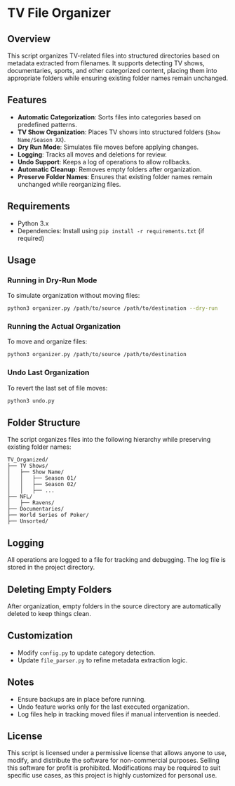 # TV File Organizer

## Overview

This script organizes TV-related files into structured directories based on metadata extracted from filenames. It supports detecting TV shows, documentaries, sports, and other categorized content, placing them into appropriate folders while ensuring existing folder names remain unchanged.

## Features

- **Automatic Categorization**: Sorts files into categories based on predefined patterns.
- **TV Show Organization**: Places TV shows into structured folders (`Show Name/Season XX`).
- **Dry Run Mode**: Simulates file moves before applying changes.
- **Logging**: Tracks all moves and deletions for review.
- **Undo Support**: Keeps a log of operations to allow rollbacks.
- **Automatic Cleanup**: Removes empty folders after organization.
- **Preserve Folder Names**: Ensures that existing folder names remain unchanged while reorganizing files.

## Requirements

- Python 3.x
- Dependencies: Install using `pip install -r requirements.txt` (if required)

## Usage

### Running in Dry-Run Mode

To simulate organization without moving files:

```bash
python3 organizer.py /path/to/source /path/to/destination --dry-run
```

### Running the Actual Organization

To move and organize files:

```bash
python3 organizer.py /path/to/source /path/to/destination
```

### Undo Last Organization

To revert the last set of file moves:

```bash
python3 undo.py
```

## Folder Structure

The script organizes files into the following hierarchy while preserving existing folder names:

```
TV_Organized/
├── TV Shows/
│   ├── Show Name/
│   │   ├── Season 01/
│   │   ├── Season 02/
│   │   ├── ...
├── NFL/
│   ├── Ravens/
├── Documentaries/
├── World Series of Poker/
├── Unsorted/
```

## Logging

All operations are logged to a file for tracking and debugging. The log file is stored in the project directory.

## Deleting Empty Folders

After organization, empty folders in the source directory are automatically deleted to keep things clean.

## Customization

- Modify `config.py` to update category detection.
- Update `file_parser.py` to refine metadata extraction logic.

## Notes

- Ensure backups are in place before running.
- Undo feature works only for the last executed organization.
- Log files help in tracking moved files if manual intervention is needed.

## License

This script is licensed under a permissive license that allows anyone to use, modify, and distribute the software for non-commercial purposes. Selling this software for profit is prohibited. Modifications may be required to suit specific use cases, as this project is highly customized for personal use.


